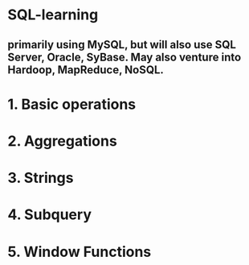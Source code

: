 # SQL-learning

## primarily using MySQL, but will also use SQL Server, Oracle, SyBase. May also venture into Hardoop, MapReduce, NoSQL.

# 1. Basic operations

# 2. Aggregations

# 3. Strings

# 4. Subquery

# 5. Window Functions
